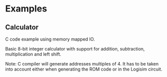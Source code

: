 # Examples

## Calculator

C code example using memory mapped IO.

Basic 8-bit integer calculator with support for addition, subtraction, multiplication and left shift.

Note: C compiler will generate addresses multiples of 4. It has to be taken into account either when generating the ROM code or in the Logisim circuit.
